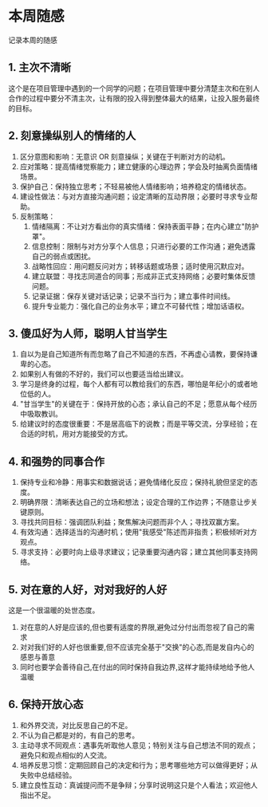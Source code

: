 # 本周随感

记录本周的随感

## 1. 主次不清晰
这个是在项目管理中遇到的一个同学的问题；在项目管理中要分清楚主次和在别人合作的过程中要分不清主次，让有限的投入得到整体最大的结果，让投入服务最终的目标。

## 2. 刻意操纵别人的情绪的人
1. 区分意图和影响：无意识 OR 刻意操纵；关键在于判断对方的动机。
2. 应对策略：提高情绪觉察能力；建立健康的心理边界；学会及时抽离负面情绪场景。
3. 保护自己：保持独立思考；不轻易被他人情绪影响；培养稳定的情绪状态。
4. 建设性做法：与对方直接沟通问题；设定清晰的互动界限；必要时寻求专业帮助。
5. 反制策略：
    1. 情绪隔离：不让对方看出你的真实情绪：保持表面平静；在内心建立"防护罩"。
    2. 信息控制：限制与对方分享个人信息；只进行必要的工作沟通；避免透露自己的弱点或困扰。
    3. 战略性回应：用问题反问对方；转移话题或场景；适时使用沉默应对。
    4. 建立联盟：寻找志同道合的同事；形成非正式支持网络；必要时集体反馈问题。
    5. 记录证据：保存关键对话记录；记录不当行为；建立事件时间线。
    6. 提升专业能力：强化自己的业务水平；建立不可替代性；增加话语权。

## 3. 傻瓜好为人师，聪明人甘当学生
1. 自以为是自己知道所有而忽略了自己不知道的东西，不再虚心请教，要保持谦卑的心态。
2. 如果别人有做的不好的，我们可以也要适当给出建议。
3. 学习是终身的过程，每个人都有可以教给我们的东西，哪怕是年纪小的或者地位低的人。
4. "甘当学生"的关键在于：保持开放的心态；承认自己的不足；愿意从每个经历中吸取教训。
5. 给建议时的态度很重要：不是居高临下的说教；而是平等交流，分享经验；在合适的时机，用对方能接受的方式。

## 4. 和强势的同事合作
1. 保持专业和冷静：用事实和数据说话；避免情绪化反应；保持礼貌但坚定的态度。
2. 明确界限：清晰表达自己的立场和想法；设定合理的工作边界；不随意让步关键原则。
3. 寻找共同目标：强调团队利益；聚焦解决问题而非个人；寻找双赢方案。
4. 有效沟通：选择适当的沟通时机；使用"我感受"陈述而非指责；积极倾听对方观点。
5. 寻求支持：必要时向上级寻求建议；记录重要沟通内容；建立其他同事支持网络。

## 5. 对在意的人好，对对我好的人好
这是一个很温暖的处世态度。
1. 对在意的人好是应该的,但也要有适度的界限,避免过分付出而忽视了自己的需求
2. 对对我们好的人好也很重要,但不应该完全基于"交换"的心态,而是发自内心的感恩与善意
3. 同时也要学会善待自己,在付出的同时保持自我边界,这样才能持续地给予他人温暖

## 6. 保持开放心态
1. 和外界交流，对比反思自己的不足。
2. 不认为自己都是对的，有自己的思考。
3. 主动寻求不同观点：遇事先听取他人意见；特别关注与自己想法不同的观点；避免只和观点相似的人交流。
4. 培养反思习惯：定期回顾自己的决定和行为；思考哪些地方可以做得更好；从失败中总结经验。
5. 建立良性互动：真诚提问而不是争辩；分享时说明这只是个人看法；欢迎他人指出不足。
